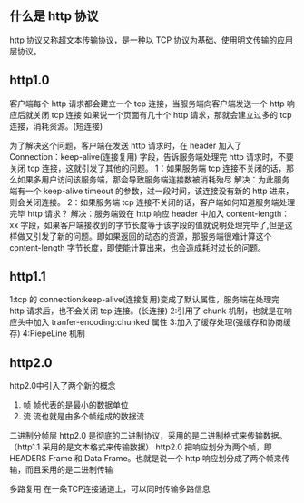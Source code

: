 ## 什么是 http 协议

http 协议又称超文本传输协议，是一种以 TCP 协议为基础、使用明文传输的应用层协议。

## http1.0

客户端每个 http 请求都会建立一个 tcp 连接，当服务端向客户端发送一个 http 响应后就关闭 tcp 连接
如果说一个页面有几十个 http 请求，那就会建立过多的 tcp 连接，消耗资源。(短连接)

为了解决这个问题，客户端在发送 http 请求时，在 header 加入了 Connection：keep-alive(连接复用) 字段，告诉服务端处理完 http 请求时，不要关闭 tcp 连接，这就引发了其他的问题。
1：如果服务端 tcp 连接不关闭的话，那么如果多用户访问该服务端，那会导致服务端连接数被消耗殆尽
解决：为此服务端有一个 keep-alive timeout 的参数，过一段时间，该连接没有新的 http 进来，则会关闭连接。
2：如果服务端 tcp 连接不关闭的话，客户端如何知道服务端处理完毕 http 请求？
解决：服务端毁在 http 响应 header 中加入 content-length：xx 字段，如果客户端接收到的字节长度等于该字段的值就说明处理完毕了,但是这样做又引发了新的问题。即如果返回的动态的资源，那服务端很难计算这个 content-length 字节长度，即使能计算出来，也会造成耗时过长的问题。

## http1.1

1:tcp 的 connection:keep-alive(连接复用)变成了默认属性，服务端在处理完 http 请求后，也不会关闭 tcp 连接。(长连接)
2:引用了 chunk 机制，也就是在响应头中加入 tranfer-encoding:chunked 属性
3:加入了缓存处理(强缓存和协商缓存)
4:PiepeLine 机制

## http2.0
http2.0中引入了两个新的概念
1. 帧
   帧代表的是最小的数据单位
2. 流
   流也就是由多个帧组成的数据流

二进制分帧层
http2.0 是彻底的二进制协议，采用的是二进制格式来传输数据。（http1.1 采用的是文本格式来传输数据）
http2.0 把响应划分为两个帧，即 HEADERS Frame 和 Data Frame。也就是说一个 http 响应划分成了两个帧来传输，而且采用的是二进制传输

多路复用
在一条TCP连接通道上，可以同时传输多路信息

